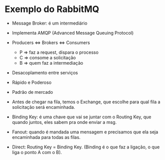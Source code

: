 # Exemplo do RabbitMQ

- Message Broker: é um intermediário
- Implementa AMQP (Advanced Message Queuing Protocol)
- Producers <=> Brokers <=> Consumers
    - P => faz a request, dispara o processo
    - C => consome a solicitação
    - B => quem faz a intermediação

- Desacoplamento entre serviços
- Rápido e Poderoso
- Padrão de mercado


- Antes de chegar na fila, temos o Exchange, que escolhe para qual fila a solicitação será encaminhada.

- Binding Key: é uma chave que vai se juntar com o Routing Key, que quando juntos, eles sabem pra onde enviar a msg.

- Fanout: quando é mandada uma mensagem e precisamos que ela seja encaminhada para todas as filas.

- Direct: Routing Key = Binding Key. (Binding é o que faz a ligação, o que liga o ponto A com o B).